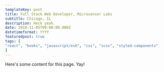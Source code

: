 ```yaml
---
templateKey: post
title: Full Stack Web Developer, Microsensor Labs
subtitle: Chicago, IL
description: Heck yeah.
date: 2018-11-05T00:00:00.000Z
datetimeformat: YYYY
featuredpost: true
tags: [
"react", "hooks", "javascript/es6", "css", "scss", "styled-components", "python", "django", "aws", "webpack", "parcel", "html", "pug", "bootstrap", "xstate", "recharts", "chart.js", "data visualization", "jquery", "requirements", "markdown", "gulp", "nunjucks", "load times", "raspberry pi", "postgresql", "apache", "illustrator", "photoshop", "final cut", "ui/ux", "marketing"
]
---
```


Here's some content for this page. Yay!
